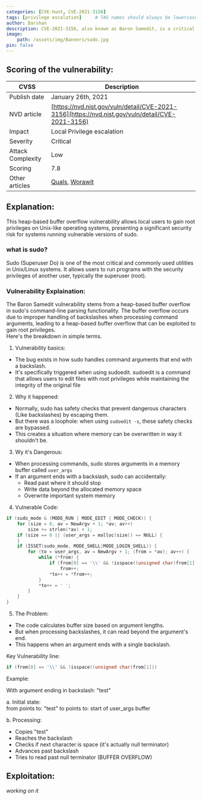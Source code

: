 ```yaml
---
categories: [CVE-hunt, CVE-2021-3156]
tags: [privilege escalation]     # TAG names should always be lowercase
author: Darshan
description: CVE-2021-3156, also known as Baron Samedit, is a critical vulnerability in the Sudo utility on Unix-based systems. This flaw allows local users to escalate their privileges to root, even if they do not have the required permissions.
image:
    path: /assets/img/Banners/sudo.jpg
pin: false
---
```


## Scoring of the vulnerability:

| **CVSS** | **Description** |
| --- | --- |
| Publish date | January 26th, 2021 |
| NVD article | [https://nvd.nist.gov/vuln/detail/CVE-2021-3156](https://nvd.nist.gov/vuln/detail/CVE-2021-3156) |
| Impact | Local Privilege escalation |
| Severity | Critical |
| Attack Complexity | Low |
| Scoring | 7.8 |
| Other articles | [Quals](https://blog.qualys.com/vulnerabilities-threat-research/2021/01/26/cve-2021-3156-heap-based-buffer-overflow-in-sudo-baron-samedit), [Worawit](https://github.com/worawit/CVE-2021-3156)|

## Explanation:
This heap-based buffer overflow vulnerability allows local users to gain root privileges on Unix-like operating systems, presenting a significant security risk for systems running vulnerable versions of sudo.

### what is sudo?
Sudo (Superuser Do) is one of the most critical and commonly used utilities in Unix/Linux systems. It allows users to run programs with the security privileges of another user, typically the superuser (root).

### Vulnerability Explaination:
The Baron Samedit vulnerability stems from a heap-based buffer overflow in sudo's command-line parsing functionality.
The buffer overflow occurs due to improper handling of backslashes when processing command arguments, leading to a heap-based buffer overflow that can be exploited to gain root privileges.  
Here's the breakdown in simple terms.

1. Vulnerability basics:
- The bug exists in how sudo handles command arguments that end with a backslash.
- It's specifically triggered when using sudoedit. sudoedit is a command that allows users to edit files with root privileges while maintaining the integrity of the original file

2. Why it happened:
- Normally, sudo has safety checks that prevent dangerous characters (Like backslashes) by escaping them.
- But there was a loophole: when using `sudoedit -s`, these safety checks are bypassed.
- This creates a situation where memory can be overwritten in way it shouldn't be.

3. Wy it's Dangerous:
- When processing commands, sudo stores arguments in a memory buffer called `user_args`
- If an argument ends with a backslash, sudo can accidentally:
  - Read past where it should stop
  - Write data beyond the allocated memory space
  - Overwrite important system memory

4. Vulnerable Code:
```c
if (sudo_mode & (MODE_RUN | MODE_EDIT | MODE_CHECK)) { 
    for (size = 0, av = NewArgv + 1; *av; av++) 
        size += strlen(*av) + 1; 
    if (size == 0 || (user_args = malloc(size)) == NULL) { 
    } 
    if (ISSET(sudo_mode, MODE_SHELL|MODE_LOGIN_SHELL)) { 
        for (to = user_args, av = NewArgv + 1; (from = *av); av++) { 
            while (*from) { 
                if (from[0] == '\\' && !isspace((unsigned char)from[1])) 
                    from++; 
                *to++ = *from++; 
            } 
            *to++ = ' '; 
        } 
    } 
} 
```

5. The Problem:

- The code calculates buffer size based on argument lengths.
- But when processing backslashes, it can read beyond the argument's end.
- This happens when an argument ends with a single backslash.

Key Vulnerability line:

```c
if (from[0] == '\\' && !isspace((unsigned char)from[1]))
```

Example:

With argument ending in backslash: "test\"

a. Initial state:  
from points to: "test\"
to points to: start of user_args buffer

b. Processing:
- Copies "test"
- Reaches the backslash
- Checks if next character is space (it's actually null terminator)
- Advances past backslash
- Tries to read past null terminator (BUFFER OVERFLOW)

## Exploitation:

*working on it*